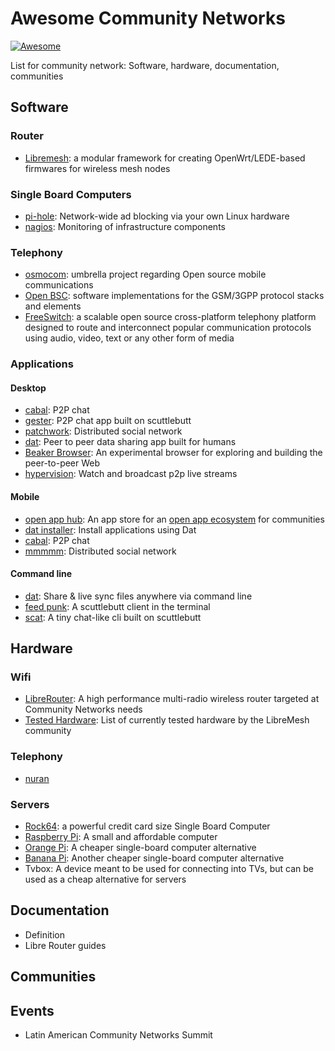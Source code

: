 # Awesome Community Networks

[![Awesome](https://cdn.rawgit.com/sindresorhus/awesome/d7305f38d29fed78fa85652e3a63e154dd8e8829/media/badge.svg)](https://github.com/sindresorhus/awesome)

List for community network: Software, hardware, documentation, communities

## Software

### Router

- [Libremesh](http://libremesh.org/): a modular framework for creating OpenWrt/LEDE-based firmwares for wireless mesh nodes

### Single Board Computers
- [pi-hole](https://pi-hole.net/): Network-wide ad blocking via your own Linux hardware
- [nagios](https://www.nagios.org/): Monitoring of infrastructure components

### Telephony
- [osmocom](http://osmocom.org/): umbrella project regarding Open source mobile communications
- [Open BSC](https://osmocom.org/projects/openbsc): software implementations for the GSM/3GPP protocol stacks and elements
- [FreeSwitch](https://freeswitch.com/): a scalable open source cross-platform telephony platform designed to route and interconnect popular communication protocols using audio, video, text or any other form of media

### Applications

#### Desktop
- [cabal](https://github.com/cabal-club/cabal-desktop/releases/): P2P chat
- [gester](https://github.com/stripedpajamas/gester/releases): P2P chat app built on scuttlebutt
- [patchwork](https://github.com/ssbc/patchwork/releases): Distributed social network
- [dat](https://github.com/dat-land/dat-desktop): Peer to peer data sharing app built for humans
- [Beaker Browser](https://beakerbrowser.com/): An experimental browser for exploring and building the peer-to-peer Web
- [hypervision](https://github.com/mafintosh/hypervision): Watch and broadcast p2p live streams

#### Mobile
- [open app hub](https://github.com/open-app/app-hub-mobile/releases): An app store for an [open app ecosystem](https://github.com/open-app/core) for communities
- [dat installer](https://github.com/staltz/dat-installer/releases): Install applications using Dat
- [cabal](https://github.com/cabal-club/cabal-mobile/releases): P2P chat
- [mmmmm](https://mmmmm-alpha.hashbase.io/app-release.apk): Distributed social network

#### Command line
- [dat](https://github.com/datproject/dat): Share & live sync files anywhere via command line
- [feed punk](https://github.com/staltz/feedpunk): A scuttlebutt client in the terminal
- [scat](https://github.com/stripedpajamas/scat): A tiny chat-like cli built on scuttlebutt

## Hardware

### Wifi
- [LibreRouter](https://librerouter.org/): A high performance multi-radio wireless router targeted at Community Networks needs
- [Tested Hardware](https://libremesh.org/docs/hardware/index.html): List of currently tested hardware by the LibreMesh community

### Telephony
- [nuran](http://nuranwireless.com/)

### Servers
- [Rock64](https://www.pine64.org/?page_id=7147): a powerful credit card size Single Board Computer
- [Raspberry Pi](https://www.raspberrypi.org/): A small and affordable computer
- [Orange Pi](http://www.orangepi.org/): A cheaper single-board computer alternative
- [Banana Pi](http://www.banana-pi.org/): Another cheaper single-board computer alternative
- Tvbox: A device meant to be used for connecting into TVs, but can be used as a cheap alternative for servers

## Documentation
- Definition
- Libre Router guides

## Communities

## Events

- Latin American Community Networks Summit
